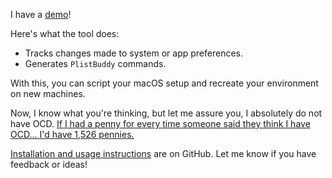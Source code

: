 I have a [demo](https://youtu.be/-gOFmlQP9IA)!

Here's what the tool does:

- Tracks changes made to system or app preferences.
- Generates `PlistBuddy` commands.

With this, you can script your macOS setup and recreate your environment on new machines.

Now, I know what you're thinking, but let me assure you, I absolutely do not have OCD. [If I had a penny for every time someone said they think I have OCD... I'd have 1,526 pennies.](https://old.reddit.com/r/Jokes/comments/87jb90/if_i_had_a_penny_for_every_time_someone_said_they)

[Installation and usage instructions](https://github.com/8ta4/plist) are on GitHub. Let me know if you have feedback or ideas!
